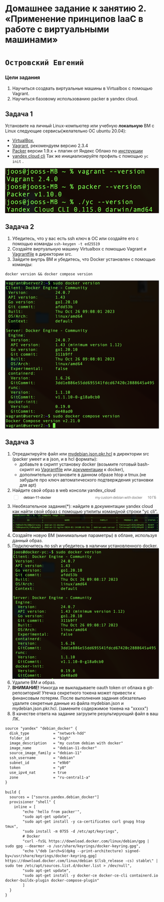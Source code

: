 # Домашнее задание к занятию 2. «Применение принципов IaaC в работе с виртуальными машинами»
# `Островский Евгений`

### Цели задания

1. Научиться создвать виртуальные машины в Virtualbox с помощью Vagrant.
2. Научиться базовому использованию packer в yandex cloud.

   
## Задача 1
Установите на личный Linux-компьютер или учебную **локальную** ВМ с Linux следующие сервисы(желательно ОС ubuntu 20.04):

- [VirtualBox](https://www.virtualbox.org/),
- [Vagrant](https://github.com/netology-code/devops-materials), рекомендуем версию 2.3.4
- [Packer](https://github.com/netology-code/devops-materials/blob/master/README.md) версии 1.9.х + плагин от Яндекс Облако по [инструкции](https://cloud.yandex.ru/docs/tutorials/infrastructure-management/packer-quickstart)
- [уandex cloud cli](https://cloud.yandex.com/ru/docs/cli/quickstart) Так же инициализируйте профиль с помощью ```yc init``` .

![soft](https://github.com/joos-net/virt-iaac/blob/main/virt21.png)

## Задача 2

1. Убедитесь, что у вас есть ssh ключ в ОС или создайте его с помощью команды ```ssh-keygen -t ed25519```
2. Создайте виртуальную машину Virtualbox с помощью Vagrant и  [Vagrantfile](https://github.com/netology-code/virtd-homeworks/blob/shvirtd-1/05-virt-02-iaac/src/Vagrantfile) в директории src.
3. Зайдите внутрь ВМ и убедитесь, что Docker установлен с помощью команды:
```
docker version && docker compose version
```

![vagrant-docker](https://github.com/joos-net/virt-iaac/blob/main/virt25.png)

## Задача 3

1. Отредактируйте файл или  [mydebian.json.pkr.hcl](https://github.com/netology-code/virtd-homeworks/blob/shvirtd-1/05-virt-02-iaac/src/mydebian.json.pkr.hcl)  в директории src (packer умеет и в json, и в hcl форматы):
   - добавьте в скрипт установку docker (возьмите готовый bash-скрипт из [Vagrantfile](https://github.com/netology-code/virtd-homeworks/blob/shvirtd-1/05-virt-02-iaac/src/Vagrantfile)  или  [документации]( https://docs.docker.com/engine/install/ubuntu/#install-using-the-repository)  к docker), 
   - дополнительно установите в данном образе htop и tmux.(не забудьте про ключ автоматического подтверждения установки для apt)
3. Найдите свой образ в web консоли yandex_cloud 
![yc-web](https://github.com/joos-net/virt-iaac/blob/main/virt23.png)
4. Необязательное задание(*): найдите в документации yandex cloud как найти свой образ с помощью утилиты командной строки "yc cli".
![yc-console](https://github.com/joos-net/virt-iaac/blob/main/virt24.png)
5. Создайте новую ВМ (минимальные параметры) в облаке, используя данный образ.
6. Подключитесь по ssh и убедитесь в наличии установленного docker.
![yc-docker](https://github.com/joos-net/virt-iaac/blob/main/virt22.png)
7. Удалите ВМ и образ.
8. **ВНИМАНИЕ!** Никогда не выкладываете oauth token от облака в git-репозиторий! Утечка секретного токена может привести к финансовым потерям. После выполнения задания обязательно удалите секретные данные из файла mydebian.json и mydebian.json.pkr.hcl. (замените содержимое токена на  "ххххх")
9. В качестве ответа на задание  загрузите результирующий файл в ваш ЛК.

```hcl
source "yandex" "debian_docker" {
  disk_type           = "network-hdd"
  folder_id           = "b1gh"
  image_description   = "my custom debian with docker"
  image_name          = "debian-11-docker"
  source_image_family = "debian-11"
  ssh_username        = "debian"
  subnet_id           = "e9b0"
  token               = "y0"
  use_ipv4_nat        = true
  zone                = "ru-central1-a"
}

build {
  sources = ["source.yandex.debian_docker"]
  provisioner "shell" {
    inline = [
        "echo 'hello from packer'",
        "sudo apt-get update",
        "sudo apt-get install -y ca-certificates curl gnupg htop tmux",
        "sudo install -m 0755 -d /etc/apt/keyrings",
        # Docker
        "curl -fsSL https://download.docker.com/linux/debian/gpg | sudo gpg --dearmor -o /usr/share/keyrings/docker-keyring.gpg",
        "echo \"deb [arch=$(dpkg --print-architecture) signed-by=/usr/share/keyrings/docker-keyring.gpg] https://download.docker.com/linux/debian $(lsb_release -cs) stable\" | sudo tee /etc/apt/sources.list.d/docker.list > /dev/null",
        "sudo apt-get update",
        "sudo apt-get install -y docker-ce docker-ce-cli containerd.io docker-buildx-plugin docker-compose-plugin"
        ]
  }
}
```

